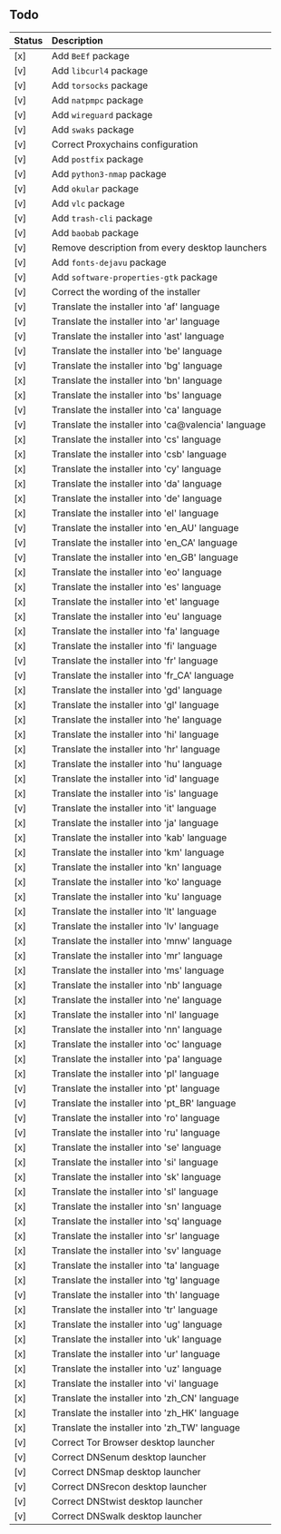 ## Todo

| Status | Description |
| :--- | :--- |
| \[x\] | Add `BeEf` package |
| \[v\] | Add `libcurl4` package |
| \[v\] | Add `torsocks` package |
| \[v\] | Add `natpmpc` package |
| \[v\] | Add `wireguard` package |
| \[v\] | Add `swaks` package |
| \[v\] | Correct Proxychains configuration |
| \[v\] | Add `postfix` package |
| \[v\] | Add `python3-nmap` package |
| \[v\] | Add `okular` package |
| \[v\] | Add `vlc` package |
| \[v\] | Add `trash-cli` package |
| \[v\] | Add `baobab` package |
| \[v\] | Remove description from every desktop launchers |
| \[v\] | Add `fonts-dejavu` package |
| \[v\] | Add `software-properties-gtk` package |
| \[v\] | Correct the wording of the installer |
| \[v\] | Translate the installer into 'af' language |
| \[v\] | Translate the installer into 'ar' language |
| \[v\] | Translate the installer into 'ast' language |
| \[v\] | Translate the installer into 'be' language |
| \[v\] | Translate the installer into 'bg' language |
| \[x\] | Translate the installer into 'bn' language |
| \[x\] | Translate the installer into 'bs' language |
| \[v\] | Translate the installer into 'ca' language |
| \[v\] | Translate the installer into 'ca@valencia' language |
| \[x\] | Translate the installer into 'cs' language |
| \[x\] | Translate the installer into 'csb' language |
| \[x\] | Translate the installer into 'cy' language |
| \[x\] | Translate the installer into 'da' language |
| \[x\] | Translate the installer into 'de' language |
| \[x\] | Translate the installer into 'el' language |
| \[v\] | Translate the installer into 'en_AU' language |
| \[v\] | Translate the installer into 'en_CA' language |
| \[v\] | Translate the installer into 'en_GB' language |
| \[x\] | Translate the installer into 'eo' language |
| \[x\] | Translate the installer into 'es' language |
| \[x\] | Translate the installer into 'et' language |
| \[x\] | Translate the installer into 'eu' language |
| \[x\] | Translate the installer into 'fa' language |
| \[x\] | Translate the installer into 'fi' language |
| \[v\] | Translate the installer into 'fr' language |
| \[v\] | Translate the installer into 'fr_CA' language |
| \[x\] | Translate the installer into 'gd' language |
| \[x\] | Translate the installer into 'gl' language |
| \[x\] | Translate the installer into 'he' language |
| \[x\] | Translate the installer into 'hi' language |
| \[x\] | Translate the installer into 'hr' language |
| \[x\] | Translate the installer into 'hu' language |
| \[x\] | Translate the installer into 'id' language |
| \[x\] | Translate the installer into 'is' language |
| \[v\] | Translate the installer into 'it' language |
| \[x\] | Translate the installer into 'ja' language |
| \[x\] | Translate the installer into 'kab' language |
| \[x\] | Translate the installer into 'km' language |
| \[x\] | Translate the installer into 'kn' language |
| \[x\] | Translate the installer into 'ko' language |
| \[x\] | Translate the installer into 'ku' language |
| \[x\] | Translate the installer into 'lt' language |
| \[x\] | Translate the installer into 'lv' language |
| \[x\] | Translate the installer into 'mnw' language |
| \[x\] | Translate the installer into 'mr' language |
| \[x\] | Translate the installer into 'ms' language |
| \[x\] | Translate the installer into 'nb' language |
| \[x\] | Translate the installer into 'ne' language |
| \[x\] | Translate the installer into 'nl' language |
| \[x\] | Translate the installer into 'nn' language |
| \[x\] | Translate the installer into 'oc' language |
| \[x\] | Translate the installer into 'pa' language |
| \[x\] | Translate the installer into 'pl' language |
| \[v\] | Translate the installer into 'pt' language |
| \[v\] | Translate the installer into 'pt_BR' language |
| \[v\] | Translate the installer into 'ro' language |
| \[v\] | Translate the installer into 'ru' language |
| \[x\] | Translate the installer into 'se' language |
| \[x\] | Translate the installer into 'si' language |
| \[x\] | Translate the installer into 'sk' language |
| \[x\] | Translate the installer into 'sl' language |
| \[x\] | Translate the installer into 'sn' language |
| \[x\] | Translate the installer into 'sq' language |
| \[x\] | Translate the installer into 'sr' language |
| \[x\] | Translate the installer into 'sv' language |
| \[x\] | Translate the installer into 'ta' language |
| \[x\] | Translate the installer into 'tg' language |
| \[v\] | Translate the installer into 'th' language |
| \[x\] | Translate the installer into 'tr' language |
| \[x\] | Translate the installer into 'ug' language |
| \[x\] | Translate the installer into 'uk' language |
| \[x\] | Translate the installer into 'ur' language |
| \[x\] | Translate the installer into 'uz' language |
| \[x\] | Translate the installer into 'vi' language |
| \[x\] | Translate the installer into 'zh_CN' language |
| \[x\] | Translate the installer into 'zh_HK' language |
| \[x\] | Translate the installer into 'zh_TW' language |
| \[v\] | Correct Tor Browser desktop launcher |
| \[v\] | Correct DNSenum desktop launcher |
| \[v\] | Correct DNSmap desktop launcher |
| \[v\] | Correct DNSrecon desktop launcher |
| \[v\] | Correct DNStwist desktop launcher |
| \[v\] | Correct DNSwalk desktop launcher |
